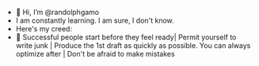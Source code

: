 - 👋 Hi, I’m @randolphgamo
- I am constantly learning. I am sure, I don't know.
- Here's my creed: 
- 🌱 Successful people start before they feel ready| Permit yourself to write junk | Produce the 1st draft as quickly as possible. You can always optimize after | Don't be afraid to make mistakes

<!---
randolphgamo/randolphgamo is a ✨ special ✨ repository because its `README.md` (this file) appears on your GitHub profile.
You can click the Preview link to take a look at your changes.
--->
